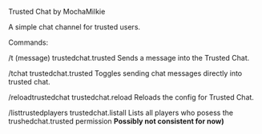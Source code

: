 Trusted Chat by MochaMilkie

A simple chat channel for trusted users.

Commands:

  /t (message)
    trustedchat.trusted
      Sends a message into the Trusted Chat.

  /tchat
    trustedchat.trusted
      Toggles sending chat messages directly into trusted chat.

  /reloadtrustedchat
    trustedchat.reload
      Reloads the config for Trusted Chat.

  /listtrustedplayers
    trustedchat.listall
      Lists all players who posess the trushedchat.trusted permission **Possibly not consistent for now)**
